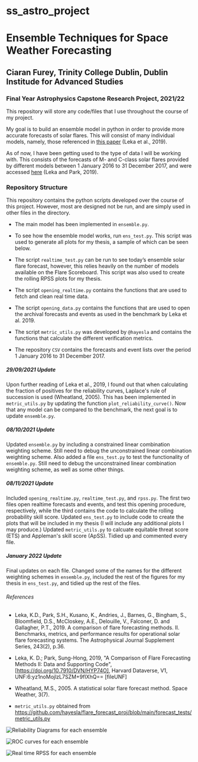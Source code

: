 # ss_astro_project

# Ensemble Techniques for Space Weather Forecasting
## Ciaran Furey, Trinity College Dublin, Dublin Institude for Advanced Studies
### Final Year Astrophysics Capstone Research Project, 2021/22

This repository will store any code/files that I use throughout the course of my project.

My goal is to build an ensemble model in python in order to provide more accurate forecasts of solar flares. This will consist of many individual models, namely, those referenced in [this paper](https://iopscience.iop.org/article/10.3847/1538-4365/ab2e12/pdf) (Leka et al., 2019). 

As of now, I have been getting used to the type of data I will be working with. This consists of the forecasts of M- and C-class solar flares provided by different models between 1 January 2016 to 31 December 2017, and were accessed [here](https://dataverse.harvard.edu/dataset.xhtml?persistentId=doi:10.7910/DVN/HYP74O) (Leka and Park, 2019). 

### Repository Structure
This repository contains the python scripts developed over the course of this project. However, most are designed not be run, and are simply used in other files in the directory.

* The main model has been implemented in `ensemble.py`.

* To see how the ensemble model works, run `ens_test.py`. This script was used to generate all plots for my thesis, a sample of which can be seen below. 

* The script `realtime_test.py` can be run to see today’s ensemble solar flare forecast, however, this relies heavily on the number of models available on the Flare Scoreboard. This script was also used to create the rolling RPSS plots for my thesis.

* The script `opening_realtime.py` contains the functions that are used to fetch and clean real time data.

* The script `opening_data.py` contains the functions that are used to open the archival forecasts and events as used in the benchmark by Leka et al. 2019.

* The script `metric_utils.py` was developed by `@hayesla` and contains the functions that calculate the different verification metrics.

* The repository `CSV` contains the forecasts and event lists over the period 1 January 2016 to 31 December 2017.


##### 29/09/2021 Update
Upon further reading of Leka et al., 2019, I found out that when calculating the fraction of positives for the reliability curves, Laplace's rule of succession is used (Wheatland, 2005). This has been implemented in `metric_utils.py` by updating the function `plot_reliability_curve()`. Now that any model can be compared to the benchmark, the next goal is to update `ensemble.py`. 

##### 08/10/2021 Update
Updated `ensemble.py` by including a constrained linear combination weighting scheme. Still need to debug the unconstrained linear combination weighting scheme. Also added a file `ens_test.py` to test the functionality of `ensemble.py`. Still need to debug the unconstrained linear combination weighting scheme, as well as some other things.

##### 08/11/2021 Update
Included  `opening_realtime.py`, `realtime_test.py`, and `rpss.py`. The first two files open realtime forecasts and events, and test this opening procedure, respectively, while the third contains the code to calculate the rolling probability skill score. Updated `ens_test.py` to include code to create the plots that will be included in my thesis (I will include any additional plots I may produce.) Updated `metric_utils.py` to calcuate equitable threat score (ETS) and Appleman's skill score (ApSS). Tidied up and commented  every file.
 
##### January 2022 Update
Final updates on each file. Changed some of the names for the different weighting schemes in `ensemble.py`, included the rest of the figures for my thesis in `ens_test.py`, and tidied up the rest of the files.

###### References 
* Leka, K.D., Park, S.H., Kusano, K., Andries, J., Barnes, G., Bingham, S., Bloomfield, D.S., McCloskey, A.E., Delouille, V., Falconer, D. and Gallagher, P.T., 2019. A comparison of flare forecasting methods. II. Benchmarks, metrics, and performance results for operational solar flare forecasting systems. The Astrophysical Journal Supplement Series, 243(2), p.36.

* Leka, K. D.; Park, Sung-Hong, 2019, "A Comparison of Flare Forecasting Methods II: Data and Supporting Code", [https://doi.org/10.7910/DVN/HYP74O], Harvard Dataverse, V1, UNF:6:yz1noMojlzL7SZM+9flXhQ== [fileUNF]

* Wheatland, M.S., 2005. A statistical solar flare forecast method. Space Weather, 3(7).

* `metric_utils.py` obtained from https://github.com/hayesla/flare_forecast_proj/blob/main/forecast_tests/metric_utils.py

![Reliability Diagrams for each ensemble](https://user-images.githubusercontent.com/83065792/190096213-1cc2d886-6239-48d3-9e4b-526394fa96ed.jpg)

![ROC curves for each ensemble](https://user-images.githubusercontent.com/83065792/190096235-b7aeaf59-4242-4c82-8b2c-f2cc692dff4f.jpg)

![Real time RPSS for each ensemble](https://user-images.githubusercontent.com/83065792/190096278-c2e579c5-13bf-4eb4-85c3-c17e1d0bbd4a.jpg)
